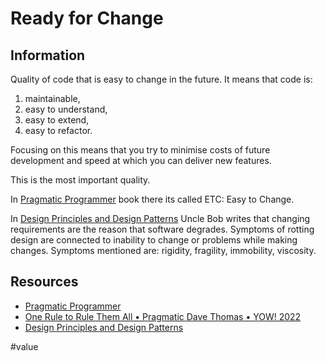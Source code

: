 # Ready for Change

## Information

Quality of code that is easy to change in the future. It means that code is:

1. maintainable,
1. easy to understand,
1. easy to extend,
1. easy to refactor.

Focusing on this means that you try to minimise costs of future development and speed at which you can deliver new features.

This is the most important quality.

In [Pragmatic Programmer](https://pragprog.com/titles/tpp20/the-pragmatic-programmer-20th-anniversary-edition/) book there its called ETC: Easy to Change.

In [Design Principles and Design Patterns](http://staff.cs.utu.fi/~jounsmed/doos_06/material/DesignPrinciplesAndPatterns.pdf) Uncle Bob writes that changing requirements are the reason that software degrades. Symptoms of rotting design are connected to inability to change or problems while making changes. Symptoms mentioned are: rigidity, fragility, immobility, viscosity.

## Resources

- [Pragmatic Programmer](https://pragprog.com/titles/tpp20/the-pragmatic-programmer-20th-anniversary-edition/)
- [One Rule to Rule Them All • Pragmatic Dave Thomas • YOW! 2022](https://www.youtube.com/watch?v=QvK3Pxmwcyc)
- [Design Principles and Design Patterns](http://staff.cs.utu.fi/~jounsmed/doos_06/material/DesignPrinciplesAndPatterns.pdf)

#value
